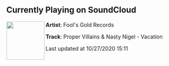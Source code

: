## Currently Playing on SoundCloud

[<img align="left" width="100" src="https://i1.sndcdn.com/artworks-7GczbRBHozVQvYVU-KKz2JA-t50x50.jpg">](https://soundcloud.com/foolsgoldrecs/vacation?in=foolsgoldrecs/sets/proper-villains-nasty-nigel)

**Artist**: Fool's Gold Records 

**Track**: Proper Villains & Nasty Nigel - Vacation

Last updated at 10/27/2020 15:11
